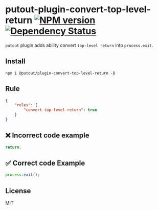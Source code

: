 # putout-plugin-convert-top-level-return [![NPM version][NPMIMGURL]][NPMURL] [![Dependency Status][DependencyStatusIMGURL]][DependencyStatusURL]

[NPMIMGURL]:                https://img.shields.io/npm/v/@putout/plugin-convert-top-level-return.svg?style=flat&longCache=true
[NPMURL]:                   https://npmjs.org/package/@putout/plugin-convert-top-level-return"npm"

[DependencyStatusURL]:      https://david-dm.org/coderaiser/putout?path=packages/plugin-convert-top-level-return
[DependencyStatusIMGURL]:   https://david-dm.org/coderaiser/putout.svg?path=packages/plugin-convert-top-level-return

`putout` plugin adds ability convert `top-level return` into `process.exit`.

## Install

```
npm i @putout/plugin-convert-top-level-return -D
```

## Rule

```json
{
    "rules": {
        "convert-top-level-return": true
    }
}
```

## ❌ Incorrect code example

```js
return;
```

## ✅ Correct code Example

```js
process.exit();
```

## License

MIT

